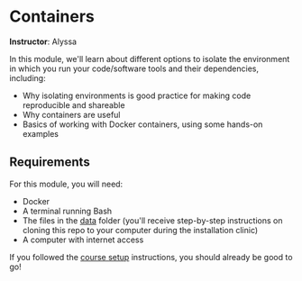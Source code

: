 # Containers

**Instructor**: Alyssa

In this module, we'll learn about different options to isolate the environment in which you run your code/software tools and their dependencies, including:
- Why isolating environments is good practice for making code reproducible and shareable
- Why containers are useful
- Basics of working with Docker containers, using some hands-on examples

## Requirements

For this module, you will need:
- Docker
- A terminal running Bash
- The files in the [data](../data) folder (you'll receive step-by-step instructions on cloning this repo to your computer during the installation clinic)
- A computer with internet access

If you followed the [course setup](https://neurodatascience.github.io/QLS612-Overview/setup/setup.html) instructions, you should already be good to go!
